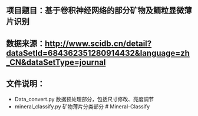 ## 项目题目：基于卷积神经网络的部分矿物及鲕粒显微薄片识别
## 数据来源：http://www.scidb.cn/detail?dataSetId=684362351280914432&language=zh_CN&dataSetType=journal
## 文件说明：
+ Data_convert.py 数据预处理部分，包括尺寸修改、亮度调节
+ mineral_classify.py 矿物薄片分类部分
#   M i n e r a l - C l a s s i f y  
 